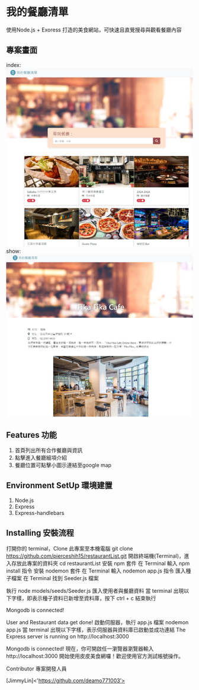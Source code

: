 # 我的餐廳清單
使用Node.js + Exoress 打造的美食網站，可快速且直覺搜尋與觀看餐廳內容

## 專案畫面
index:
![image](https://raw.githubusercontent.com/deamo771003/Reastaurant-list/main/index.jpg)
show:
![image](https://raw.githubusercontent.com/deamo771003/Reastaurant-list/main/show.jpg)

## Features 功能
1. 首頁列出所有合作餐廳與資訊
2. 點擊進入餐廳細項介紹
3. 餐廳位置可點擊小圖示連結至google map

## Environment SetUp 環境建置
1. Node.js
2. Express
3. Express-handlebars

## Installing 安裝流程
打開你的 terminal，Clone 此專案至本機電腦
git clone https://github.com/pierceshih15/restaurantList.git
開啟終端機(Terminal)，進入存放此專案的資料夾
cd restaurantList
安裝 npm 套件
在 Terminal 輸入 npm install 指令
安裝 nodemon 套件
在 Terminal 輸入 nodemon app.js 指令
匯入種子檔案
在 Terminal 找到 Seeder.js 檔案

執行 node models/seeds/Seeder.js 匯入使用者與餐廳資料
當 terminal 出現以下字樣，即表示種子資料已新增至資料庫，按下 ctrl + c 結束執行

Mongodb is connected!

User and Restaurant data get done!
啟動伺服器，執行 app.js 檔案
nodemon app.js
當 terminal 出現以下字樣，表示伺服器與資料庫已啟動並成功連結
The Express server is running on http://localhost:3000

Mongodb is connected!
現在，你可開啟任一瀏覽器瀏覽器輸入 http://localhost:3000 開始使用皮皮美食網囉！歡迎使用官方測試帳號操作。

Contributor 專案開發人員

[JimmyLin]<'https://github.com/deamo771003'>
